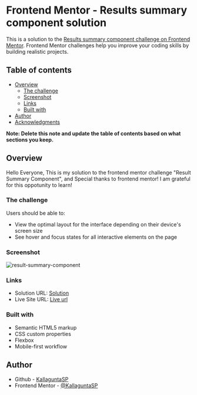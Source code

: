 # Frontend Mentor - Results summary component solution

This is a solution to the [Results summary component challenge on Frontend Mentor](https://www.frontendmentor.io/challenges/results-summary-component-CE_K6s0maV). Frontend Mentor challenges help you improve your coding skills by building realistic projects. 

## Table of contents

- [Overview](#overview)
  - [The challenge](#the-challenge)
  - [Screenshot](#screenshot)
  - [Links](#links)
  - [Built with](#built-with)
- [Author](#author)
- [Acknowledgments](#acknowledgments)

**Note: Delete this note and update the table of contents based on what sections you keep.**

## Overview

Hello Everyone, This is my solution to the frontend mentor challenge "Result Summary Component", and Special thanks to frontend mentor! I am grateful for this oppotunity to learn!

### The challenge

Users should be able to:

- View the optimal layout for the interface depending on their device's screen size
- See hover and focus states for all interactive elements on the page

### Screenshot
![result-summary-component](https://github.com/KallaguntaSP/Results-summary-component/assets/143476575/f5293afb-3fec-41a3-8a12-7828a853fe4c)


### Links

- Solution URL: [Solution](https://github.com/KallaguntaSP/Results-summary-component/)
- Live Site URL: [Live url](https://kallaguntasp.github.io/Results-summary-component/)


### Built with

- Semantic HTML5 markup
- CSS custom properties
- Flexbox
- Mobile-first workflow


## Author

- Github - [KallaguntaSP](https://github.com/KallaguntaSP)
- Frontend Mentor - [@KallaguntaSP](https://www.frontendmentor.io/profile/KallaguntaSP)
